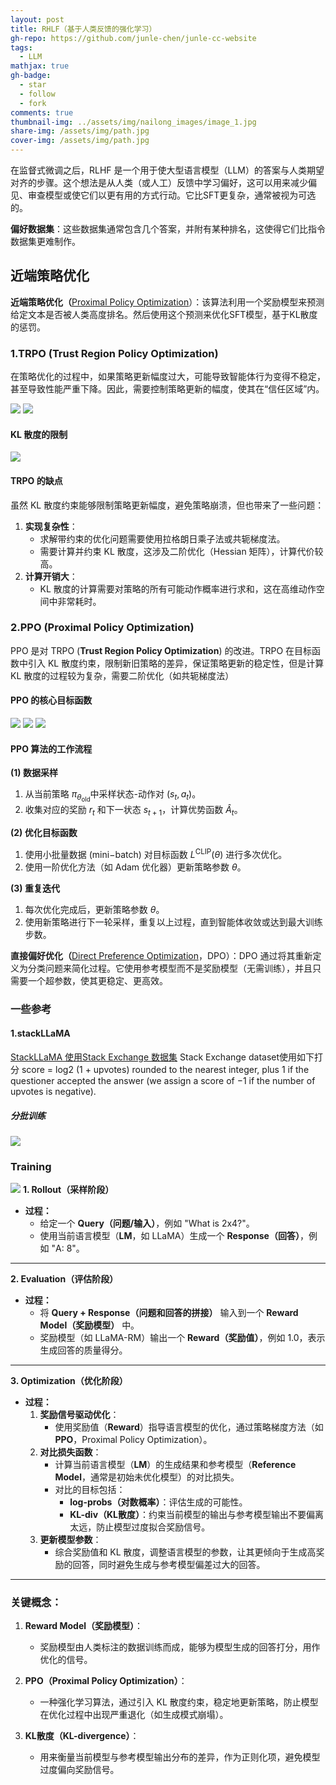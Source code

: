 ```yaml
---
layout: post
title: RHLF（基于人类反馈的强化学习）
gh-repo: https://github.com/junle-chen/junle-cc-website
tags:
  - LLM
mathjax: true
gh-badge:
  - star
  - follow
  - fork
comments: true
thumbnail-img: ../assets/img/nailong_images/image_1.jpg
share-img: /assets/img/path.jpg
cover-img: /assets/img/path.jpg
---
```


在监督式微调之后，RLHF 是一个用于使大型语言模型（LLM）的答案与人类期望对齐的步骤。这个想法是从人类（或人工）反馈中学习偏好，这可以用来减少偏见、审查模型或使它们以更有用的方式行动。它比SFT更复杂，通常被视为可选的。

**偏好数据集**：这些数据集通常包含几个答案，并附有某种排名，这使得它们比指令数据集更难制作。


## 近端策略优化

**近端策略优化（**[Proximal Policy Optimization](https://link.zhihu.com/?target=https%3A//arxiv.org/abs/1707.06347)）：该算法利用一个奖励模型来预测给定文本是否被人类高度排名。然后使用这个预测来优化SFT模型，基于KL散度的惩罚。

### 1.TRPO (Trust Region Policy Optimization)
在策略优化的过程中，如果策略更新幅度过大，可能导致智能体行为变得不稳定，甚至导致性能严重下降。因此，需要控制策略更新的幅度，使其在“信任区域”内。

![](../assets/img/Pasted%20image%2020241118135203.png)
![](../assets/img/Pasted%20image%2020241118135313.png)
#### KL 散度的限制
![](../assets/img/Pasted%20image%2020241118135414.png)
#### TRPO 的缺点

虽然 KL 散度约束能够限制策略更新幅度，避免策略崩溃，但也带来了一些问题：
1. **实现复杂性**：
    - 求解带约束的优化问题需要使用拉格朗日乘子法或共轭梯度法。
    - 需要计算并约束 KL 散度，这涉及二阶优化（Hessian 矩阵），计算代价较高。
2. **计算开销大**：
    - KL 散度的计算需要对策略的所有可能动作概率进行求和，这在高维动作空间中非常耗时。

### 2.PPO (Proximal Policy Optimization)

PPO 是对 TRPO (**Trust Region Policy Optimization**) 的改进。TRPO 在目标函数中引入 KL 散度约束，限制新旧策略的差异，保证策略更新的稳定性，但是计算 KL 散度的过程较为复杂，需要二阶优化（如共轭梯度法）

#### PPO 的核心目标函数
![](../assets/img/Pasted%20image%2020241118135659.png)
![](../assets/img/Pasted%20image%2020241118135725.png)
![](../assets/img/Pasted%20image%2020241118135806.png)
#### PPO 算法的工作流程
 **(1) 数据采样**
1. 从当前策略 $\pi_{\theta_{\text{old}}}$​​ 中采样状态-动作对 $(s_t, a_t)$。
2. 收集对应的奖励 $r_t$​ 和下一状态 $s_{t+1}$​，计算优势函数 $\hat{A}_t$​。

 **(2) 优化目标函数**

1. 使用小批量数据 (mini−batch) 对目标函数 $L^{\text{CLIP}}(\theta)$ 进行多次优化。
2. 使用一阶优化方法（如 Adam 优化器）更新策略参数 $\theta$。

 **(3) 重复迭代**

1. 每次优化完成后，更新策略参数 $\theta$。
2. 使用新策略进行下一轮采样，重复以上过程，直到智能体收敛或达到最大训练步数。


**直接偏好优化（**[Direct Preference Optimization](https://link.zhihu.com/?target=https%3A//arxiv.org/abs/2305.18290)，DPO）：DPO 通过将其重新定义为分类问题来简化过程。它使用参考模型而不是奖励模型（无需训练），并且只需要一个超参数，使其更稳定、更高效。



### 一些参考
#### 1.stackLLaMA
[StackLLaMA 使用Stack Exchange 数据集](https://huggingface.co/blog/stackllama)
Stack Exchange dataset使用如下打分
score = log2 (1 + upvotes) rounded to the nearest integer, plus 1 if the questioner accepted the answer (we assign a score of −1 if the number of upvotes is negative).
##### 分批训练
![](../assets/img/Pasted%20image%2020241118182830.png)

### Training
![](../assets/img/Pasted%20image%2020241118185709.png)
 **1. Rollout（采样阶段）**
- **过程：**
    - 给定一个 **Query（问题/输入）**，例如 "What is 2x4?"。
    - 使用当前语言模型（**LM**，如 LLaMA）生成一个 **Response（回答）**，例如 "A: 8"。

---
 **2. Evaluation（评估阶段）**
- **过程：**
    - 将 **Query + Response（问题和回答的拼接）** 输入到一个 **Reward Model（奖励模型）** 中。
    - 奖励模型（如 LLaMA-RM）输出一个 **Reward（奖励值）**，例如 1.0，表示生成回答的质量得分。


---
 **3. Optimization（优化阶段）**

- **过程：**
    1. **奖励信号驱动优化**：
        - 使用奖励值（**Reward**）指导语言模型的优化，通过策略梯度方法（如 **PPO**，Proximal Policy Optimization）。
    2. **对比损失函数**：
        - 计算当前语言模型（**LM**）的生成结果和参考模型（**Reference Model**，通常是初始未优化模型）的对比损失。
        - 对比的目标包括：
            - **log-probs（对数概率）**：评估生成的可能性。
            - **KL-div（KL散度）**：约束当前模型的输出与参考模型输出不要偏离太远，防止模型过度拟合奖励信号。
    3. **更新模型参数**：
        - 综合奖励值和 KL 散度，调整语言模型的参数，让其更倾向于生成高奖励的回答，同时避免生成与参考模型偏差过大的回答。

---

### **关键概念：**

1. **Reward Model（奖励模型）**：
    
    - 奖励模型由人类标注的数据训练而成，能够为模型生成的回答打分，用作优化的信号。
2. **PPO（Proximal Policy Optimization）**：
    - 一种强化学习算法，通过引入 KL 散度约束，稳定地更新策略，防止模型在优化过程中出现严重退化（如生成模式崩塌）。
3. **KL散度（KL-divergence）**：
    - 用来衡量当前模型与参考模型输出分布的差异，作为正则化项，避免模型过度偏向奖励信号。